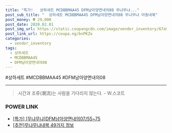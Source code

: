 ```yaml
--- 
title: "특가!   상하세트 MCDBBMAA45 DFM남아양면내의08 무냐무냐..." 
post_sub_title: "  상하세트 MCDBBMAA45 DFM남아양면내의08 무냐무냐 아동내복" 
post_money: ₩ 29,000 
post_date: 2020.02.01 
post_img_url: https://static.coupangcdn.com/image/vendor_inventory/67a9/cfb73b27a0884eda649f0350338ac0a980503906bdbe7cb55cfb28940f14.jpg 
post_link_url: https://coupa.ng/bnPKZo 
categories: 
  - vendor_inventory 
tags: 
  - 상하세트 
  - MCDBBMAA45 
  - DFM남아양면내의08 
--- 
```

  #상하세트 #MCDBBMAA45 #DFM남아양면내의08 
<hr> 

> 시간과 조류(潮流)는 사람을 기다리지 않는다. - W.스코트 


### POWER LINK

* <a href="https://blog.naver.com/sakai111/221792799574" target="_blank">[특가] [무냐무냐]DFM남아양면내의07/55~75</a>
* <a href="https://blog.naver.com/fasyy4321/221792379917" target="_blank">[추천]무냐무냐내복 49가지 정보</a>
